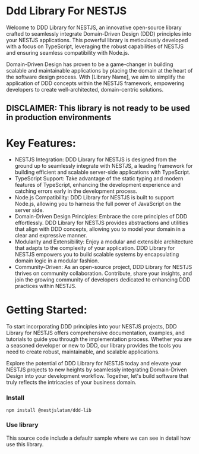 # Ddd Library For NESTJS

Welcome to DDD Library for NESTJS, an innovative open-source library crafted to seamlessly integrate Domain-Driven Design (DDD) principles into your NESTJS applications. This powerful library is meticulously developed with a focus on TypeScript, leveraging the robust capabilities of NESTJS and ensuring seamless compatibility with Node.js.

Domain-Driven Design has proven to be a game-changer in building scalable and maintainable applications by placing the domain at the heart of the software design process. With [Library Name], we aim to simplify the application of DDD concepts within the NESTJS framework, empowering developers to create well-architected, domain-centric solutions.

## DISCLAIMER: This library is not ready to be used in production environments

# Key Features:

- NESTJS Integration: DDD Library for NESTJS is designed from the ground up to seamlessly integrate with NESTJS, a leading framework for building efficient and scalable server-side applications with TypeScript.
- TypeScript Support: Take advantage of the static typing and modern features of TypeScript, enhancing the development experience and catching errors early in the development process.
- Node.js Compatibility: DDD Library for NESTJS is built to support Node.js, allowing you to harness the full power of JavaScript on the server side.
- Domain-Driven Design Principles: Embrace the core principles of DDD effortlessly. DDD Library for NESTJS provides abstractions and utilities that align with DDD concepts, allowing you to model your domain in a clear and expressive manner.
- Modularity and Extensibility: Enjoy a modular and extensible architecture that adapts to the complexity of your application. DDD Library for NESTJS empowers you to build scalable systems by encapsulating domain logic in a modular fashion.
- Community-Driven: As an open-source project, DDD Library for NESTJS thrives on community collaboration. Contribute, share your insights, and join the growing community of developers dedicated to enhancing DDD practices within NESTJS.

# Getting Started:

To start incorporating DDD principles into your NESTJS projects, DDD Library for NESTJS offers comprehensive documentation, examples, and tutorials to guide you through the implementation process. Whether you are a seasoned developer or new to DDD, our library provides the tools you need to create robust, maintainable, and scalable applications.

Explore the potential of DDD Library for NESTJS today and elevate your NESTJS projects to new heights by seamlessly integrating Domain-Driven Design into your development workflow. Together, let's build software that truly reflects the intricacies of your business domain.

### Install

`npm install @nestjslatam/ddd-lib`

### Use library

This source code include a defaultr sample where we can see in detail how use this library.
